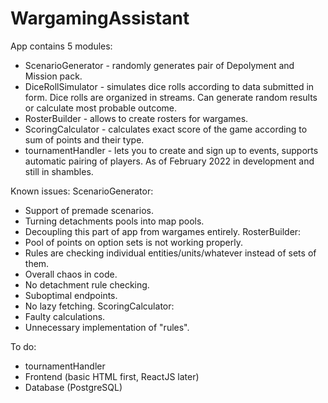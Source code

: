 # WargamingAssistant
App contains 5 modules:
  - ScenarioGenerator - randomly generates pair of Depolyment and Mission pack.
  - DiceRollSimulator - simulates dice rolls according to data submitted in form. Dice rolls are organized in streams. Can generate random results or calculate most probable outcome.
  - RosterBuilder - allows to create rosters for wargames.
  - ScoringCalculator - calculates exact score of the game according to sum of points and their type.
  - tournamentHandler - lets you to create and sign up to events, supports automatic pairing of players. As of February 2022 in development and still in shambles.
  
 Known issues:
  ScenarioGenerator:
  - Support of premade scenarios.
  - Turning detachments pools into map pools.
  - Decoupling this part of app from wargames entirely.
  RosterBuilder:
  - Pool of points on option sets is not working properly.
  - Rules are checking individual entities/units/whatever instead of sets of them.
  - Overall chaos in code.
  - No detachment rule checking.
  - Suboptimal endpoints.
  - No lazy fetching.
  ScoringCalculator:
  - Faulty calculations.
  - Unnecessary implementation of "rules".
 
 To do:
  - tournamentHandler
  - Frontend (basic HTML first, ReactJS later)
  - Database (PostgreSQL)
